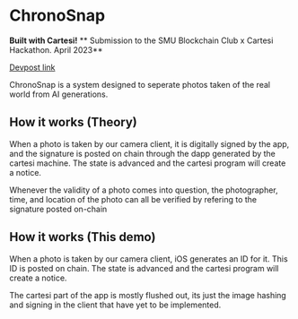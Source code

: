 # ChronoSnap
**Built with Cartesi!**
** Submission to the SMU Blockchain Club x Cartesi Hackathon. April 2023**

[Devpost link](https://devpost.com/software/chronosnap)

ChronoSnap is a system designed to seperate photos taken of the real world from AI generations.

## How it works (Theory)
When a photo is taken by our camera client, it is digitally signed by the app, and the signature is posted on chain through the dapp generated by the cartesi machine. The state is advanced and the cartesi program will create a notice.

Whenever the validity of a photo comes into question, the photographer, time, and location of the photo can all be verified by refering to the
signature posted on-chain

## How it works (This demo)
When a photo is taken by our camera client, iOS generates an ID for it. This ID is posted on chain. The state is advanced and the cartesi program will create a notice.

The cartesi part of the app is mostly flushed out, its just the image hashing and signing in the client that have yet to be implemented.